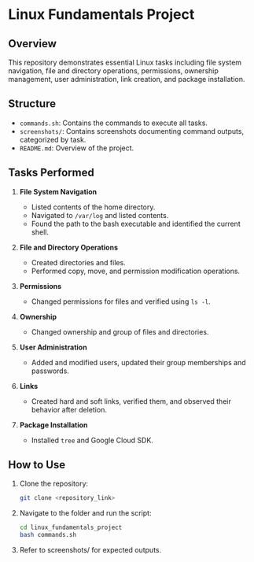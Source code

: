 # Linux Fundamentals Project

## Overview
This repository demonstrates essential Linux tasks including file system navigation, file and directory operations, permissions, ownership management, user administration, link creation, and package installation.

## Structure
- `commands.sh`: Contains the commands to execute all tasks.
- `screenshots/`: Contains screenshots documenting command outputs, categorized by task.
- `README.md`: Overview of the project.

## Tasks Performed
1. **File System Navigation**
   - Listed contents of the home directory.
   - Navigated to `/var/log` and listed contents.
   - Found the path to the bash executable and identified the current shell.

2. **File and Directory Operations**
   - Created directories and files.
   - Performed copy, move, and permission modification operations.

3. **Permissions**
   - Changed permissions for files and verified using `ls -l`.

4. **Ownership**
   - Changed ownership and group of files and directories.

5. **User Administration**
   - Added and modified users, updated their group memberships and passwords.

6. **Links**
   - Created hard and soft links, verified them, and observed their behavior after deletion.

7. **Package Installation**
   - Installed `tree` and Google Cloud SDK.

## How to Use
1. Clone the repository:

   ```bash
   git clone <repository_link>

2. Navigate to the folder and run the script:

    ```bash
    cd linux_fundamentals_project
    bash commands.sh

3. Refer to screenshots/ for expected outputs.